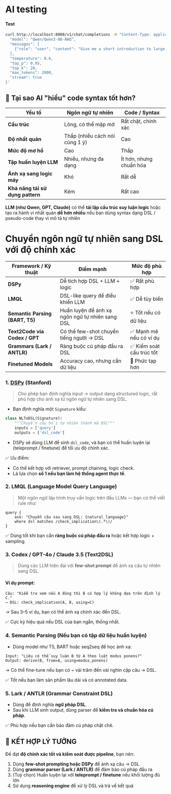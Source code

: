 # AI testing

#### Test
```bash
curl http://localhost:8000/v1/chat/completions -H "Content-Type: application/json" -d '{
  "model": "Qwen/Qwen3-8B-AWQ",
  "messages": [
    {"role": "user", "content": "Give me a short introduction to large language models."}
  ],
  "temperature": 0.6,
  "top_p": 0.95,
  "top_k": 20,
  "max_tokens": 2000,
  "stream": true
}'
```

## 📌 Tại sao AI "hiểu" code syntax tốt hơn?

| Yếu tố                           | Ngôn ngữ tự nhiên              | Code / Syntax           |
| -------------------------------- | ------------------------------ | ----------------------- |
| **Cấu trúc**                     | Lỏng, có thể mập mờ            | Rất chặt, chính xác     |
| **Độ nhất quán**                 | Thấp (nhiều cách nói cùng 1 ý) | Cao                     |
| **Mức độ mơ hồ**                 | Cao                            | Thấp                    |
| **Tập huấn luyện LLM**           | Nhiều, nhưng đa dạng           | Ít hơn, nhưng chuẩn hóa |
| **Ánh xạ sang logic máy**        | Khó                            | Rất dễ                  |
| **Khả năng tái sử dụng pattern** | Kém                            | Rất cao                 |

**LLM (như Qwen, GPT, Claude)** có thể **tái lập cấu trúc suy luận logic** hoặc tạo ra hành vi nhất quán **dễ hơn nhiều** nếu bạn dùng syntax dạng DSL / pseudo-code thay vì mô tả tự nhiên

# **Chuyển ngôn ngữ tự nhiên sang DSL** với độ chính xác

| Framework / Kỹ thuật            | Điểm mạnh                                       | Mức độ phù hợp           |
| ------------------------------- | ----------------------------------------------- | ------------------------ |
| **DSPy**                        | Dễ tích hợp DSL + LLM + logic                   | ✅ Rất phù hợp            |
| **LMQL**                        | DSL-like query để điều khiển LLM                | ✅ Dễ tùy biến            |
| **Semantic Parsing (BART, T5)** | Huấn luyện để ánh xạ ngôn ngữ tự nhiên sang DSL | ⭐ Tốt nếu có dữ liệu     |
| **Text2Code via Codex / GPT**   | Có thể few-shot chuyển tiếng người → DSL        | ✅ Mạnh mẽ nếu có ví dụ   |
| **Grammars (Lark / ANTLR)**     | Ràng buộc cú pháp đầu ra DSL                    | ✅ Kiểm soát cấu trúc tốt |
| **Finetuned Models**            | Accuracy cao, nhưng cần dữ liệu                 | 🔶 Phức tạp hơn          |

### 1. **[DSPy](https://github.com/stanfordnlp/dspy)** (Stanford)

> Cho phép bạn định nghĩa input → output dạng structured logic, rất phù hợp cho ánh xạ từ ngôn ngữ tự nhiên sang DSL.

* Bạn định nghĩa một `Signature` kiểu:

```python
class NLToDSL(Signature):
    """Chuyển câu hỏi tự nhiên thành mã DSL"""
    inputs = ['query']
    outputs = ['dsl_code']
```

* DSPy sẽ dùng LLM để sinh `dsl_code`, và bạn có thể huấn luyện lại (teleprompt / finetune) để tối ưu độ chính xác.

✅ Ưu điểm:

* Có thể kết hợp với retriever, prompt chaining, logic check.
* Là lựa chọn **số 1 nếu bạn làm hệ thống agent thực tế**.

### 2. **LMQL (Language Model Query Language)**

> Một ngôn ngữ lập trình truy vấn logic trên đầu LLMs — bạn có thể viết rule như:

```lmql
query {
    ask: "Chuyển câu sau sang DSL: {natural_language}"
    where dsl matches /check_implication\(.*\)/
}
```

✅ Dùng tốt khi bạn cần **ràng buộc cú pháp đầu ra** hoặc kết hợp logic + sampling.

### 3. **Codex / GPT-4o / Claude 3.5 (Text2DSL)**

> Dùng các LLM hiện đại với **few-shot prompt** để ánh xạ câu tự nhiên sang DSL.

#### Ví dụ prompt:

```
Câu: "Kiểm tra xem nếu A đúng thì B có hợp lý không dựa trên định lý C."
→ DSL: check_implication(A, B, using=C)
```

→ Sau 3–5 ví dụ, bạn có thể ánh xạ chính xác đến DSL.

✅ Cực kỳ hiệu quả nếu DSL của bạn ngắn, thống nhất.

### 4. **Semantic Parsing (Nếu bạn có tập dữ liệu huấn luyện)**

* Dùng model như T5, BART hoặc seq2seq để học ánh xạ:

```
Input: "Liệu có thể suy luận B từ A theo luật modus ponens?"
Output: derive(B, from=A, using=modus_ponens)
```

→ Có thể fine-tune nếu bạn có \~ vài trăm đến vài nghìn cặp câu → DSL.

✅ Tốt nếu bạn làm sản phẩm lâu dài và có annotated data.

### 5. **Lark / ANTLR (Grammar Constraint DSL)**

* Dùng để định nghĩa **ngữ pháp DSL**.
* Sau khi LLM sinh output, dùng parser để **kiểm tra và chuẩn hóa cú pháp**.

✅ Phù hợp nếu bạn cần bảo đảm cú pháp chặt chẽ.

## 🔁 KẾT HỢP LÝ TƯỞNG

Để đạt **độ chính xác tốt và kiểm soát được pipeline**, bạn nên:

1. Dùng **few-shot prompting hoặc DSPy** để ánh xạ câu → DSL
2. Dùng **grammar parser (Lark / ANTLR)** để đảm bảo cú pháp đầu ra
3. (Tuỳ chọn) Huấn luyện lại với **teleprompt / finetune** nếu khối lượng đủ lớn
4. Sử dụng **reasoning engine** để xử lý DSL và trả về kết quả
